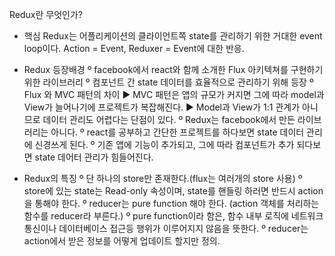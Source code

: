 Redux란 무엇인가?

- 핵심
	Redux는 어플리케이션의 클라이언트쪽 state를 관리하기 위한 거대한 event loop이다.
	Action = Event, Reduxer = Event에 대한 반응.

- Redux 등장배경
	º facebook에서 react와 함께 소개한 Flux 아키텍쳐를 구현하기 위한 라이브러리
	º 컴포넌트 간 state 데이터를 효율적으로 관리하기 위해 등장
	º Flux 와 MVC 패턴의 차이
 		▶ MVC 패턴은 앱의 규모가 커지면 그에 따라 model과View가 늘어나기에 프로젝트가 복잡해진다.
		▶ Model과 View가 1:1 관계가 아니므로 데이터 관리도 어렵다는 단점이 있다.
	º Redux는 facebook에서 만든 라이브러리는 아니다.
	º react를 공부하고 간단한 프로젝트를 하다보면 state 데이터 관리에 신경쓰게 된다.
	º 기존 앱에 기능이 추가되고, 그에 따라 컴포넌트가 추가 되다보면 state 데어터 관리가 힘들어진다.

- Redux의 특징
	º 단 하나의 store만 존재한다.(flux는 여러개의 store 사용)
	º store에 있는 state는 Read-only 속성이며, state를 핸들링 하러면 반드시 action을 통해야 한다.
	º reducer는 pure function 해야 한다. (action 객체를 처리하는 함수를 reducer라 부른다.)
	º pure function이라 함은, 함수 내부 로직에 네트워크 통신이나 데이터베이스 접근등 행위가 이루어지지 않음을 뜻한다.
	º reducer는 action에서 받은 정보를 어떻게 업데이트 할지만 정의.
